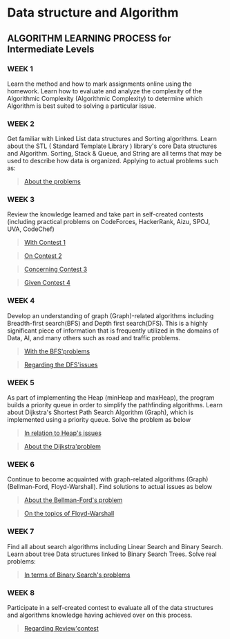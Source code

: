 # Data structure and Algorithm

## **ALGORITHM LEARNING PROCESS for Intermediate Levels**

### WEEK 1

Learn the method and how to mark assignments online using the homework.
Learn how to evaluate and analyze the complexity of the Algorithmic Complexity (Algorithmic Complexity) to determine which Algorithm is best suited to solving a particular issue.

### WEEK 2

Get familiar with Linked List data structures and Sorting algorithms.
Learn about the STL ( Standard Template Library ) library's core Data structures and Algorithm. 
Sorting, Stack & Queue, and String are all terms that may be used to describe how data is organized. Applying to actual problems such as:

>[About the problems](https://vjudge.net/contest/444045#overview)

### WEEK 3
Review the knowledge learned and  take part in self-created contests (including practical problems on CodeForces, HackerRank, Aizu, SPOJ, UVA, CodeChef)
>[With Contest 1](https://vjudge.net/contest/444169)

>[On Contest 2](https://vjudge.net/contest/444173)

>[Concerning Contest 3](https://vjudge.net/contest/444307)

>[Given Contest 4](https://vjudge.net/contest/444768)

### WEEK 4

Develop an understanding of graph (Graph)-related algorithms including Breadth-first search(BFS) and Depth first search(DFS). 
This is a highly significant piece of information that is frequently utilized in the domains of Data, AI, and many others such as road and traffic problems.

>[With the BFS'problems](https://vjudge.net/contest/445576)

>[Regarding the DFS'issues](https://vjudge.net/contest/446128)

### WEEK 5

As part of implementing the Heap (minHeap and maxHeap), the program builds a priority queue in order to simplify the pathfinding algorithms.
Learn about Dijkstra's Shortest Path Search Algorithm (Graph), which is implemented using a priority queue. Solve the problem as below

>[In relation to Heap's issues](https://vjudge.net/contest/446882#overview)

>[About the Dijkstra'problem](https://vjudge.net/contest/447394)

### WEEK 6
Continue to become acquainted with graph-related algorithms (Graph) (Bellman-Ford, Floyd-Warshall). Find solutions to actual issues as below

>[About the Bellman-Ford's problem](https://vjudge.net/contest/448367)

>[On the topics of Floyd-Warshall](https://vjudge.net/contest/448523)

### WEEK 7
Find all about search algorithms including Linear Search and Binary Search. Learn about tree Data structures linked to Binary Search Trees. Solve real problems:

>[In terms of Binary Search's problems](https://vjudge.net/contest/447964)

### WEEK 8
Participate in a self-created contest to evaluate all of the data structures and algorithms knowledge having achieved over on this process.

>[Regarding Review'contest](https://vjudge.net/contest/449519)
